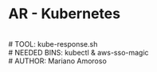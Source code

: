 <h1>AR - Kubernetes</h1><br>
# TOOL: kube-response.sh<br>
# NEEDED BINS: kubectl & aws-sso-magic<br>
# AUTHOR: Mariano Amoroso<br>


